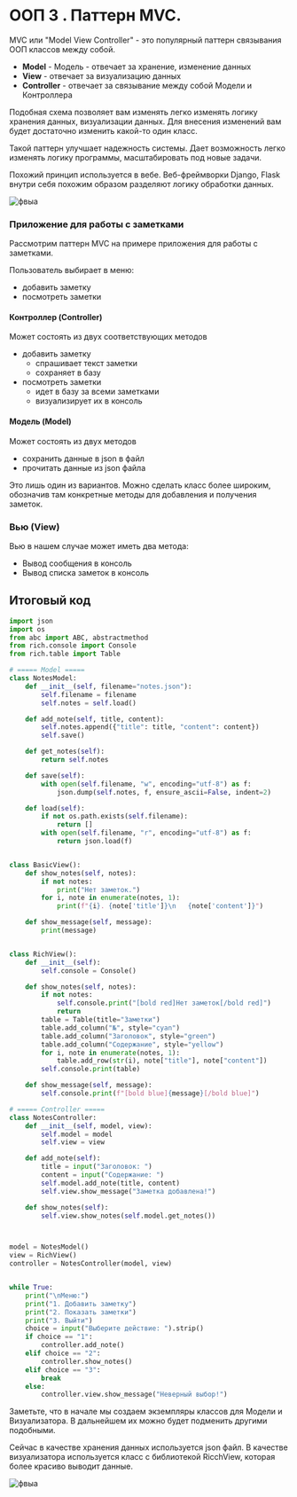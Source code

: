 # ООП 3 . Паттерн MVC. 

MVC или "Model View Controller" - это популярный паттерн связывания ООП классов между собой. 

- **Model** - Модель - отвечает за хранение, изменение данных 
- **View** - отвечает за визуализацию данных 
- **Controller** - отвечает за связывание между собой Модели и Контроллера

Подобная схема позволяет вам изменять легко изменять логику хранения данных,  визуализации данных. Для внесения изменений вам будет достаточно изменить какой-то один класс. 

Такой паттерн улучшает надежность системы. Дает возможность легко изменять логику программы, масштабировать под новые задачи. 

Похожий принцип используется в вебе. Веб-фреймворки Django, Flask внутри себя похожим образом разделяют логику обработки данных. 

![фвыа](http://images.na4u.ru/static/oop3/1.jpg)
### Приложение для работы с заметками

Рассмотрим паттерн MVC на примере приложения для работы с заметками. 

Пользователь выбирает в меню:
- добавить заметку
- посмотреть заметки
#### Контроллер  (Controller)
Может состоять из двух соответствующих методов
- добавить заметку
	- спрашивает текст заметки
	- сохраняет в базу
- посмотреть заметки
	- идет в базу за всеми заметками
	- визуализирует их в консоль


#### Модель  (Model)
Может состоять из двух методов
- сохранить данные в json  в файл
- прочитать данные из json файла

Это лишь один из вариантов. Можно сделать класс более широким, обозначив там конкретные методы для добавления и получения заметок. 
### Вью (View)

Вью в нашем случае может иметь два метода: 
- Вывод сообщения в консоль
- Вывод списка заметок в консоль

## Итоговый код

```python
import json
import os
from abc import ABC, abstractmethod
from rich.console import Console
from rich.table import Table

# ===== Model =====
class NotesModel:
    def __init__(self, filename="notes.json"):
        self.filename = filename
        self.notes = self.load()

    def add_note(self, title, content):
        self.notes.append({"title": title, "content": content})
        self.save()

    def get_notes(self):
        return self.notes

    def save(self):
        with open(self.filename, "w", encoding="utf-8") as f:
            json.dump(self.notes, f, ensure_ascii=False, indent=2)

    def load(self):
        if not os.path.exists(self.filename):
            return []
        with open(self.filename, "r", encoding="utf-8") as f:
            return json.load(f)


class BasicView():
    def show_notes(self, notes):
        if not notes:
            print("Нет заметок.")
        for i, note in enumerate(notes, 1):
            print(f"{i}. {note['title']}\n   {note['content']}")

    def show_message(self, message):
        print(message)


class RichView():
    def __init__(self):
        self.console = Console()

    def show_notes(self, notes):
        if not notes:
            self.console.print("[bold red]Нет заметок[/bold red]")
            return
        table = Table(title="Заметки")
        table.add_column("№", style="cyan")
        table.add_column("Заголовок", style="green")
        table.add_column("Содержание", style="yellow")
        for i, note in enumerate(notes, 1):
            table.add_row(str(i), note["title"], note["content"])
        self.console.print(table)

    def show_message(self, message):
        self.console.print(f"[bold blue]{message}[/bold blue]")

# ===== Controller =====
class NotesController:
    def __init__(self, model, view):
        self.model = model
        self.view = view

    def add_note(self):
        title = input("Заголовок: ")
        content = input("Содержание: ")
        self.model.add_note(title, content)
        self.view.show_message("Заметка добавлена!")

    def show_notes(self):
        self.view.show_notes(self.model.get_notes())



model = NotesModel()
view = RichView() 
controller = NotesController(model, view)


while True:
    print("\nМеню:")
    print("1. Добавить заметку")
    print("2. Показать заметки")
    print("3. Выйти")
    choice = input("Выберите действие: ").strip()
    if choice == "1":
        controller.add_note()
    elif choice == "2":
        controller.show_notes()
    elif choice == "3":
        break
    else:
        controller.view.show_message("Неверный выбор!")
```


Заметьте, что в начале мы создаем экземпляры классов для Модели и Визуализатора. В дальнейшем их можно будет подменить другими подобными. 

Сейчас в качестве хранения данных используется json файл. 
В качестве визуализатора используется класс с библиотекой RiсchView, которая более красиво выводит данные. 

![фвыа](http://images.na4u.ru/static/oop3/1.png)

